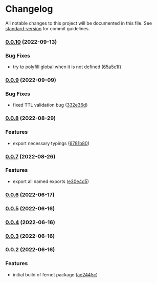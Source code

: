 # Changelog

All notable changes to this project will be documented in this file. See [standard-version](https://github.com/conventional-changelog/standard-version) for commit guidelines.

### [0.0.10](https://github.com/CalebM1987/fernet/compare/v0.0.9...v0.0.10) (2022-09-13)


### Bug Fixes

* try to polyfill global when it is not defined ([65a5c1f](https://github.com/CalebM1987/fernet/commit/65a5c1f95b268cbe527f8d28c219692f394959a5))

### [0.0.9](https://github.com/CalebM1987/fernet/compare/v0.0.8...v0.0.9) (2022-09-09)


### Bug Fixes

* fixed TTL validation bug ([332e36d](https://github.com/CalebM1987/fernet/commit/332e36d5f79df8946d029ddf02bcee9b51e3b7b1))

### [0.0.8](https://github.com/CalebM1987/fernet/compare/v0.0.7...v0.0.8) (2022-08-29)


### Features

* export necessary typings ([6781b80](https://github.com/CalebM1987/fernet/commit/6781b8088dcffa8aacdee099447954c4c3fd178d))

### [0.0.7](https://github.com/CalebM1987/fernet/compare/v0.0.6...v0.0.7) (2022-08-26)


### Features

* export all named exports ([e30e4d5](https://github.com/CalebM1987/fernet/commit/e30e4d5b9aec5dc9919c7fa95673cb280fd392de))

### [0.0.6](https://github.com/CalebM1987/fernet/compare/v0.0.5...v0.0.6) (2022-06-17)

### [0.0.5](https://github.com/CalebM1987/fernet/compare/v0.0.4...v0.0.5) (2022-06-16)

### [0.0.4](https://github.com/CalebM1987/fernet/compare/v0.0.3...v0.0.4) (2022-06-16)

### [0.0.3](https://github.com/CalebM1987/fernet/compare/v0.0.2...v0.0.3) (2022-06-16)

### 0.0.2 (2022-06-16)


### Features

* initial build of fernet package ([ae2445c](https://github.com/CalebM1987/fernet/commit/ae2445ca11957507cdbf56c7862d84f2cdfd0ed1))
